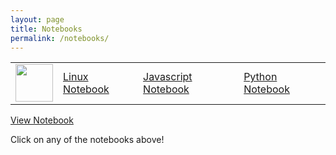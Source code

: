 ```yaml
---
layout: page
title: Notebooks
permalink: /notebooks/
---
```


<table>
    <tr>
        <td><img src="/Bailey-GitHub-Playground//images/chem.png" height="60" title="" alt=""></td>
        <td><a href="/Bailey-GitHub-Playground/notebooks/linux_notebook/">Linux Notebook</a></td>
        <td><a href="/Bailey-GitHub-Playground/sprint1/javascript_notebook">Javascript Notebook</a></td>
        <td><a href="/Bailey-GitHub-Playground/elements/metaloids">Python Notebook</a></td>
    </tr>
</table>

<a href="https://bloooooooooob.github.io/Bailey-GitHub-Playground/_notebooks/sprint1/linux_notebook.ipynb">View Notebook</a>



Click on any of the notebooks above!